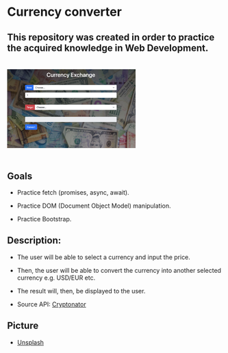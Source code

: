 # Currency converter

## This repository was created in order to practice the acquired knowledge in Web Development.

<img src="./exchange-mockup.png" alt="mockup" width="300" style="margin: 20px 0; "/>

## Goals

- Practice fetch (promises, async, await).

- Practice DOM (Document Object Model) manipulation.

- Practice Bootstrap.

## Description:

- The user will be able to select a currency and input the price.

- Then, the user will be able to convert the currency into another selected currency e.g. USD/EUR etc.

- The result will, then, be displayed to the user.

- Source API: [Cryptonator](https://www.cryptonator.com/api)

## Picture

- [Unsplash](https://unsplash.com/)
